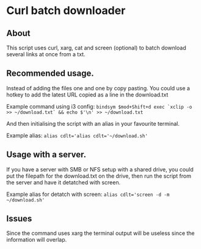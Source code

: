# Curl batch downloader

## About

This script uses curl, xarg, cat and screen (optional) to batch download several links at once from a txt.

## Recommended usage.

Instead of adding the files one and one by copy pasting. You could use a hotkey to add the latest URL copied as a line in the download.txt

Example command using i3 config: ``bindsym $mod+Shift+d exec `xclip -o >> ~/download.txt` && echo $'\n' >> ~/download.txt``

And then initialising the script with an alias in your favourite terminal.

Example alias: `alias cdlt='alias cdlt='~/download.sh'`

## Usage with a server.

If you have a server with SMB or NFS setup with a shared drive, you could put the filepath for the download.txt on the drive, then run the script from the server and have it detatched with screen.

Example alias for detatch with screen: `alias cdlt='screen -d -m ~/download.sh'`

## Issues

Since the command uses xarg the terminal output will be useless since the information will overlap.
